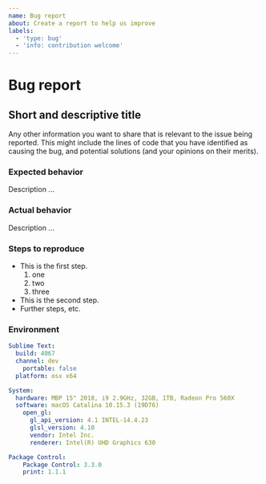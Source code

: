 ```yaml
---
name: Bug report
about: Create a report to help us improve
labels:
  - 'type: bug'
  - 'info: contribution welcome'
---
```


# Bug report

## Short and descriptive title

Any other information you want to share that is relevant to the issue being reported.
This might include the lines of code that you have identified as causing the bug,
and potential solutions (and your opinions on their merits).

### Expected behavior

Description ...

### Actual behavior

Description ...

### Steps to reproduce

* This is the first step.
  1. one
  2. two
  3. three
* This is the second step.
* Further steps, etc.

### Environment

```yaml
Sublime Text:
  build: 4067
  channel: dev
    portable: false
  platform: osx x64

System:
  hardware: MBP 15" 2018, i9 2.9GHz, 32GB, 1TB, Radeon Pro 560X
  software: macOS Catalina 10.15.3 (19D76)
    open_gl:
      gl_api_version: 4.1 INTEL-14.4.23
      glsl_version: 4.10
      vendor: Intel Inc.
      renderer: Intel(R) UHD Graphics 630

Package Control:
    Package Control: 3.3.0
    print: 1.1.1
```
